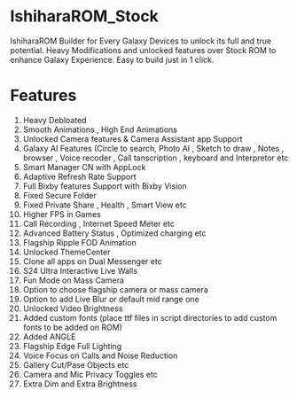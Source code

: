 # IshiharaROM_Stock
IshiharaROM Builder for Every Galaxy Devices to unlock its full and true potential. Heavy Modifications and unlocked features over Stock ROM to enhance Galaxy Experience. Easy to build just in 1 click.


# Features 
1. Heavy Debloated
2. Smooth Animations , High End Animations
3. Unlocked Camera features & Camera Assistant app Support
4. Galaxy AI Features (Circle to search, Photo AI , Sketch to draw , Notes , browser , Voice recoder , Call tanscription , keyboard and Interpretor etc
5. Smart Manager CN with AppLock
6. Adaptive Refresh Rate Support
7. Full Bixby features Support with Bixby Vision
8. Fixed Secure Folder
9. Fixed Private Share , Health , Smart View etc
10. Higher FPS in Games
11. Call Recording , Internet Speed Meter etc
12. Advanced Battery Status , Optimized charging etc
13. Flagship Ripple FOD Animation
14. Unlocked ThemeCenter
15. Clone all apps on Dual Messenger etc
16. S24 Ultra Interactive Live Walls
17. Fun Mode on Mass Camera
18. Option to choose flagship camera or mass camera
19. Option to add Live Blur or default mid range one
20. Unlocked Video Brightness
21. Added custom fonts (place ttf files in script directories to add custom fonts to be added on ROM)
22. Added ANGLE
23. Flagship Edge Full Lighting
24. Voice Focus on Calls and Noise Reduction
25. Gallery Cut/Pase Objects etc
26. Camera and Mic Privacy Toggles etc
27. Extra Dim and Extra Brightness
